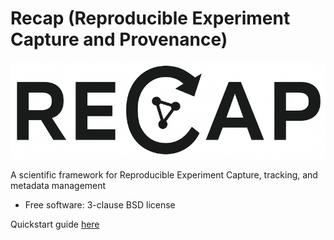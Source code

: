 # Recap (Reproducible Experiment Capture and Provenance)

![recap logo](./img/recap_logo.png)

A scientific framework for Reproducible Experiment Capture, tracking, and metadata management

* Free software: 3-clause BSD license

Quickstart guide [here](./quickstart.md)
